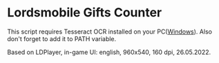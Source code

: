 # Lordsmobile Gifts Counter
This script requires Tesseract OCR installed on your PC([Windows](https://github.com/tesseract-ocr/tesseract#installing-tesseract)). Also don't forget to add it to PATH variable.

Based on LDPlayer, in-game UI: english, 960x540, 160 dpi, 26.05.2022.
